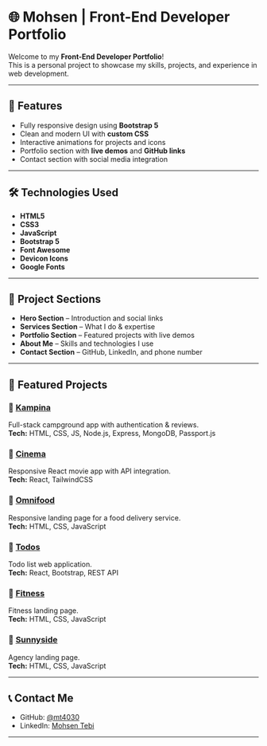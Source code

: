 # 🌐 Mohsen | Front-End Developer Portfolio  

Welcome to my **Front-End Developer Portfolio**!  
This is a personal project to showcase my skills, projects, and experience in web development.  

---

## 🚀 Features
- Fully responsive design using **Bootstrap 5**  
- Clean and modern UI with **custom CSS**  
- Interactive animations for projects and icons  
- Portfolio section with **live demos** and **GitHub links**  
- Contact section with social media integration  

---

## 🛠️ Technologies Used
- **HTML5**  
- **CSS3**  
- **JavaScript**  
- **Bootstrap 5**  
- **Font Awesome**  
- **Devicon Icons**  
- **Google Fonts**  

---

## 📂 Project Sections
- **Hero Section** – Introduction and social links  
- **Services Section** – What I do & expertise  
- **Portfolio Section** – Featured projects with live demos  
- **About Me** – Skills and technologies I use  
- **Contact Section** – GitHub, LinkedIn, and phone number  

---

## 💼 Featured Projects
### 🔹 [Kampina](https://extraordinary-genie-032ce1.netlify.app)  
Full-stack campground app with authentication & reviews.  
**Tech:** HTML, CSS, JS, Node.js, Express, MongoDB, Passport.js  

### 🔹 [Cinema](https://effortless-rabanadas-54554a.netlify.app)  
Responsive React movie app with API integration.  
**Tech:** React, TailwindCSS  

### 🔹 [Omnifood](https://zippy-cat-6064f2.netlify.app)  
Responsive landing page for a food delivery service.  
**Tech:** HTML, CSS, JavaScript  

### 🔹 [Todos](https://peaceful-chimera-2fadf3.netlify.app)  
Todo list web application.  
**Tech:** React, Bootstrap, REST API  

### 🔹 [Fitness](https://eloquent-meerkat-bd4f7d.netlify.app)  
Fitness landing page.  
**Tech:** HTML, CSS, JavaScript  

### 🔹 [Sunnyside](https://idyllic-cat-5c99f5.netlify.app)  
Agency landing page.  
**Tech:** HTML, CSS, JavaScript  


---

## 📞 Contact Me
- GitHub: [@mt4030](https://github.com/mt4030)  
- LinkedIn: [Mohsen Tebi](https://www.linkedin.com/in/mohsen-tebi-92aa00249)  


---
